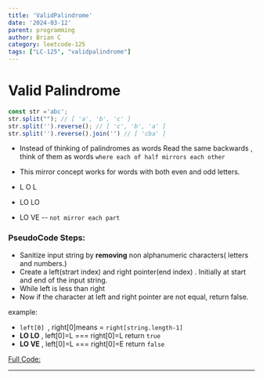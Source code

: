 ```yaml
---
title: 'ValidPalindrome'
date: '2024-03-12'
parent: programming
author: Brian C
category: leetcode-125
tags: ["LC-125", "validpalindrome"]
---
```


# Valid Palindrome 

```javascript
const str ='abc';
str.split(""); // [ 'a', 'b', 'c' ]
str.split('').reverse(); // [ 'c', 'b', 'a' ]
str.split('').reverse().join('') // [ 'cba' ]
```
- Instead of thinking of palindromes as words Read the same backwards , think of them as words `where each of half mirrors each other`

- This mirror concept works for words with both even and odd letters.

 - L O L
 - LO LO
 - LO VE -- `not mirror each part`


### PseudoCode Steps:

- Sanitize input string by **removing** non alphanumeric characters( letters and numbers.)
- Create a left(strart index) and right pointer(end index) . Initially at start and end of the input string.
- While left is less than right
- Now if the character at left and right pointer are not equal, return false.

example: 
- `left[0] `,  right[0]means = `right[string.length-1]` 
- **LO LO** , left[0]=L === right[0]=L return `true`
- **LO VE** , left[0]=L === right[0]=E return `false`

[Full Code:](https://github.com/bappasahabapi/Level-1-ProblemSet-div-3-/blob/main/LeetCode_JS_Classic/exercises/LC125_isPalindrome/index.js)


--- 






